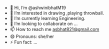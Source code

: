 - 👋 Hi, I’m @ashwinibhatM19
- 👀 I’m interested in drawing ,playing throwball.
- 🌱 I’m currently learning Engineering.
- 💞️ I’m looking to collaborate on ...
- 📫 How to reach me asbhat821@gmail.com
- 😄 Pronouns: she/her
- ⚡ Fun fact: ...

<!---
ashwinibhatM19/ashwinibhatM19 is a ✨ special ✨ repository because its `README.md` (this file) appears on your GitHub profile.
You can click the Preview link to take a look at your changes.
--->
